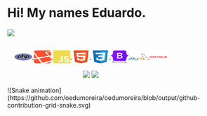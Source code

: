 
<h1> Hi! My names Eduardo. </h1>

<div style="display: flex">
  <a href="https://github.com/oedumoreira">
<!--   <img height="180em"   align="center" src="https://github-readme-stats.vercel.app/api?username=oedumoreira&show_icons=true&theme=react&include_all_commits=true&count_private=true"/> -->
  <img height="180em"  align="center" src="https://github-readme-stats.vercel.app/api/top-langs/?username=oedumoreira&layout=compact&langs_count=7" />
    <div  height="180em" align="center" style="margin-top:50px"> 
  <div>
  <img align="center" alt="PHP" title="PHP" height="30" width="40" src="https://raw.githubusercontent.com/devicons/devicon/master/icons/php/php-original.svg">
  <img align="center" alt="Laravel" title="Laravel" height="30" width="40" src="https://raw.githubusercontent.com/devicons/devicon/master/icons/laravel/laravel-plain.svg">
  <img align="center" alt="JavaScript" title="JavaScript" height="30" width="40" src="https://raw.githubusercontent.com/devicons/devicon/master/icons/javascript/javascript-plain.svg">
  <img align="center" alt="HTML" title="HTML" height="30" width="40" src="https://raw.githubusercontent.com/devicons/devicon/master/icons/html5/html5-original.svg">
  <img align="center" alt="CSS" title="CSS" height="30" width="40" src="https://raw.githubusercontent.com/devicons/devicon/master/icons/css3/css3-original.svg">
  <img align="center" alt="Bootstrap" title="Bootstrap" height="30" width="40" src="https://raw.githubusercontent.com/devicons/devicon/master/icons/bootstrap/bootstrap-original-wordmark.svg">
  <img align="center" alt="MySql" title="MySql" height="30" width="40" src="https://raw.githubusercontent.com/devicons/devicon/master/icons/mysql/mysql-original-wordmark.svg">
  <img align="center" alt="Oracle" title="Oracle" height="30" width="40" src="https://raw.githubusercontent.com/devicons/devicon/master/icons/oracle/oracle-original.svg">
</div>
  <br>
  <a href="https://www.linkedin.com/in/eduardomoreira99/" target="_blank"><img src="https://img.shields.io/badge/-LinkedIn-%230077B5?style=for-the-badge&logo=linkedin&logoColor=white" target="_blank"></a> 
  <a href="https://www.instagram.com/oedumoreira/" target="_blank"><img src="https://img.shields.io/badge/-Instagram-%23E4405F?style=for-the-badge&logo=instagram&logoColor=white" target="_blank"></a>
</div>
 <br>

 
 
</div><br>
![Snake animation](https://github.com/oedumoreira/oedumoreira/blob/output/github-contribution-grid-snake.svg)
 
